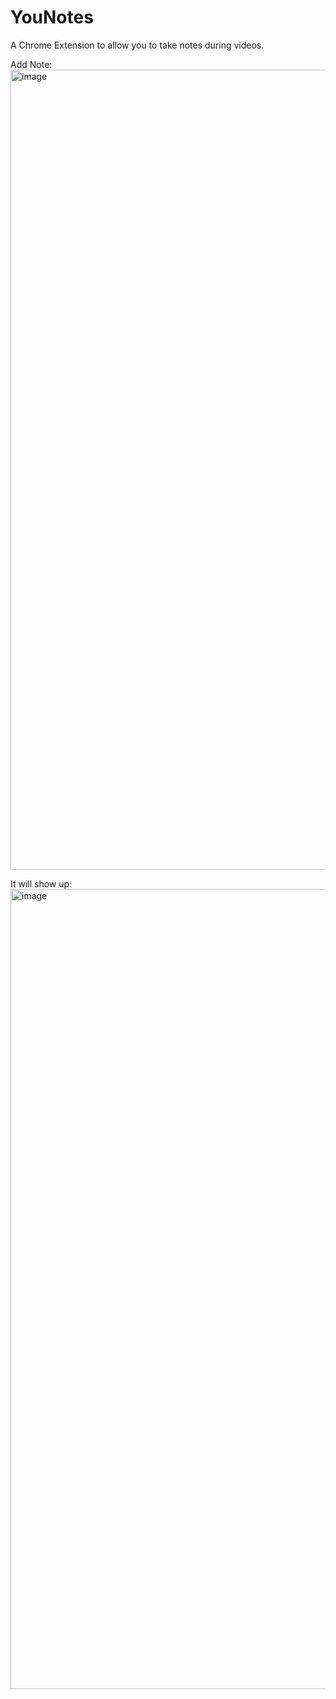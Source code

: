 # YouNotes

A Chrome Extension to allow you to take notes during videos. 

Add Note:
<img width="1280" alt="image" src="https://user-images.githubusercontent.com/57547638/175163981-86f3d5a4-2e83-470d-a59d-2ff16af45d92.png">

It will show up:
<img width="1280" alt="image" src="https://user-images.githubusercontent.com/57547638/175164155-935ad5b1-e7ac-42be-ae09-2ae555f5767f.png">
